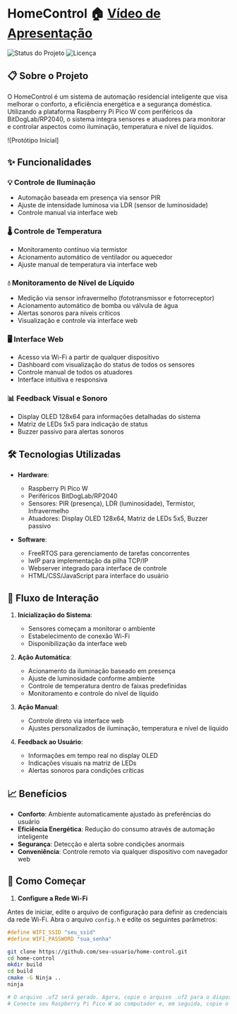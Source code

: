 # HomeControl 🏠 [Vídeo de Apresentação](https://drive.google.com/file/d/1jiRPtYcdyZPbyCSWV6SJhKmM9psdn7R6/view?usp=sharing)

![Status do Projeto](https://img.shields.io/badge/Status-Em%20Desenvolvimento-yellow)
![Licença](https://img.shields.io/badge/Licença-MIT-blue)

## 📋 Sobre o Projeto

O HomeControl é um sistema de automação residencial inteligente que visa melhorar o conforto, a eficiência energética e a segurança doméstica. Utilizando a plataforma Raspberry Pi Pico W com periféricos da BitDogLab/RP2040, o sistema integra sensores e atuadores para monitorar e controlar aspectos como iluminação, temperatura e nível de líquidos.

![Protótipo Inicial]

## ✨ Funcionalidades

### 💡 Controle de Iluminação

- Automação baseada em presença via sensor PIR
- Ajuste de intensidade luminosa via LDR (sensor de luminosidade)
- Controle manual via interface web

### 🌡️ Controle de Temperatura

- Monitoramento contínuo via termistor
- Acionamento automático de ventilador ou aquecedor
- Ajuste manual de temperatura via interface web

### 💧 Monitoramento de Nível de Líquido

- Medição via sensor infravermelho (fototransmissor e fotorreceptor)
- Acionamento automático de bomba ou válvula de água
- Alertas sonoros para níveis críticos
- Visualização e controle via interface web

### 🖥️ Interface Web

- Acesso via Wi-Fi a partir de qualquer dispositivo
- Dashboard com visualização do status de todos os sensores
- Controle manual de todos os atuadores
- Interface intuitiva e responsiva

### 📊 Feedback Visual e Sonoro

- Display OLED 128x64 para informações detalhadas do sistema
- Matriz de LEDs 5x5 para indicação de status
- Buzzer passivo para alertas sonoros

## 🛠️ Tecnologias Utilizadas

- **Hardware**:
  - Raspberry Pi Pico W
  - Periféricos BitDogLab/RP2040
  - Sensores: PIR (presença), LDR (luminosidade), Termistor, Infravermelho
  - Atuadores: Display OLED 128x64, Matriz de LEDs 5x5, Buzzer passivo

- **Software**:
  - FreeRTOS para gerenciamento de tarefas concorrentes
  - lwIP para implementação da pilha TCP/IP
  - Webserver integrado para interface de controle
  - HTML/CSS/JavaScript para interface do usuário

## 🔄 Fluxo de Interação

1. **Inicialização do Sistema**:
   - Sensores começam a monitorar o ambiente
   - Estabelecimento de conexão Wi-Fi
   - Disponibilização da interface web

2. **Ação Automática**:
   - Acionamento da iluminação baseado em presença
   - Ajuste de luminosidade conforme ambiente
   - Controle de temperatura dentro de faixas predefinidas
   - Monitoramento e controle do nível de líquido

3. **Ação Manual**:
   - Controle direto via interface web
   - Ajustes personalizados de iluminação, temperatura e nível de líquido

4. **Feedback ao Usuário**:
   - Informações em tempo real no display OLED
   - Indicações visuais na matriz de LEDs
   - Alertas sonoros para condições críticas

## 📈 Benefícios

- **Conforto**: Ambiente automaticamente ajustado às preferências do usuário
- **Eficiência Energética**: Redução do consumo através de automação inteligente
- **Segurança**: Detecção e alerta sobre condições anormais
- **Conveniência**: Controle remoto via qualquer dispositivo com navegador web

## 🚀 Como Começar

1. **Configure a Rede Wi-Fi**

Antes de iniciar, edite o arquivo de configuração para definir as credenciais da rede Wi-Fi. Abra o arquivo `config.h` e edite os seguintes parâmetros:

```c
#define WIFI_SSID "seu_ssid"
#define WIFI_PASSWORD "sua_senha"
```

```bash
git clone https://github.com/seu-usuario/home-control.git
cd home-control
mkdir build
cd build
cmake -G Ninja ..
ninja

# O arquivo .uf2 será gerado. Agora, copie o arquivo .uf2 para o dispositivo
# Conecte seu Raspberry Pi Pico W ao computador e, em seguida, copie o arquivo .uf2 para o dispositivo
